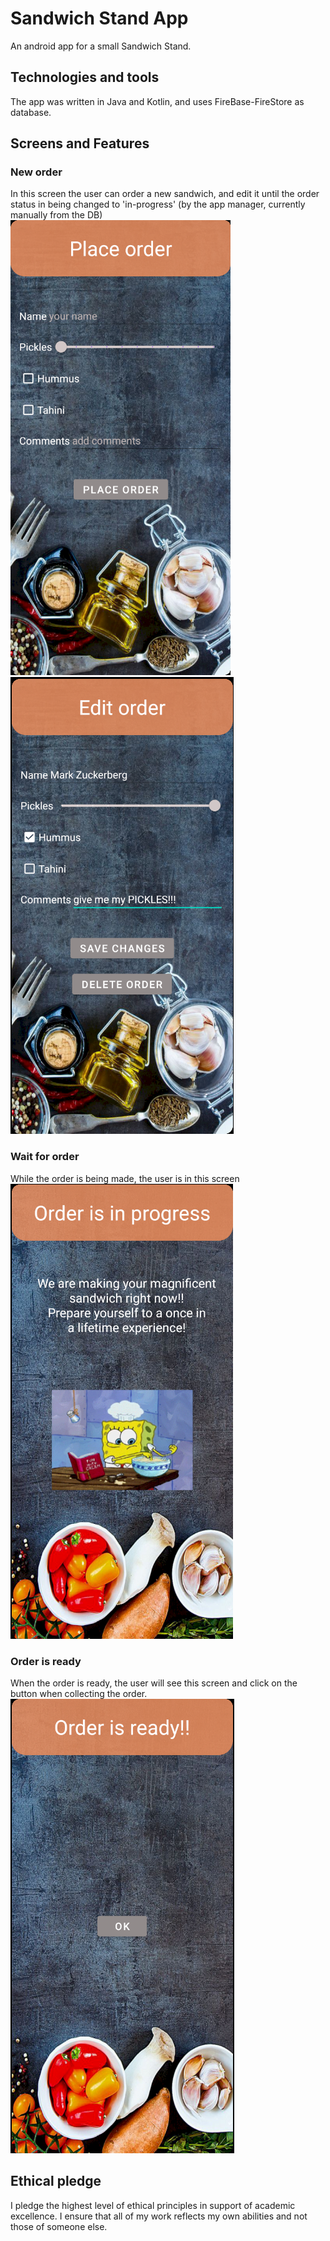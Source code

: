 # Sandwich Stand App
An android app for a small Sandwich Stand.

## Technologies and tools
The app was written in Java and Kotlin, and uses FireBase-FireStore as database.

## Screens and Features
### New order
In this screen the user can order a new sandwich, and edit it until the order status in being changed to 'in-progress' (by the app manager, currently manually from the DB)</br>
![place_order](https://github.com/IdoSagiv/order-sandwich-app/blob/main/screenshots/place_order.png?raw=true)
![edit_order](https://github.com/IdoSagiv/order-sandwich-app/blob/main/screenshots/edit_order.png?raw=true)
### Wait for order
While the order is being made, the user is in this screen</br>
![order_in_progress](https://github.com/IdoSagiv/order-sandwich-app/blob/main/screenshots/in_progress.png?raw=true)
### Order is ready
When the order is ready, the user will see this screen and click on the button when collecting the order.</br>
![order_ready](https://github.com/IdoSagiv/order-sandwich-app/blob/main/screenshots/ready.png?raw=true)

## Ethical pledge
I pledge the highest level of ethical principles in support of academic excellence. I ensure that all of my work reflects my own abilities and not those of someone else.
